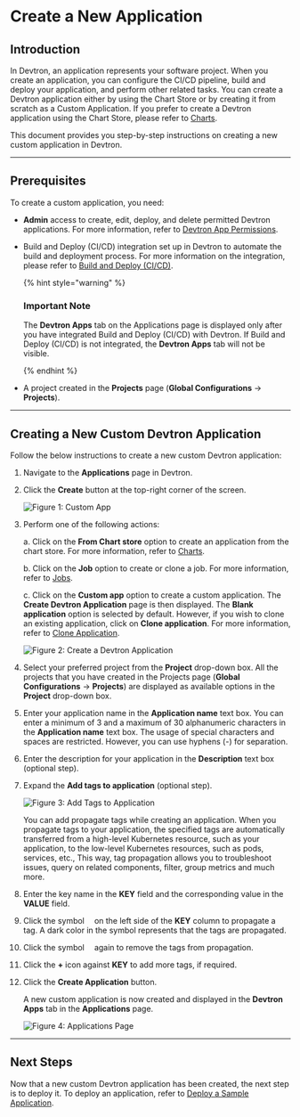 # Create a New Application

## Introduction

In Devtron, an application represents your software project. When you create an application, you can configure the CI/CD pipeline, build and deploy your application, and perform other related tasks. You can create a Devtron application either by using the Chart Store or by creating it from scratch as a Custom Application. If you prefer to create a Devtron application using the Chart Store, please refer to [Charts](../user-guide/deploy-chart/README.md). 

This document provides you step-by-step instructions on creating a new custom application in Devtron.

---

## Prerequisites 

To create a custom application, you need:

* **Admin** access to create, edit, deploy, and delete permitted Devtron applications. For more information, refer to [Devtron App Permissions](../user-guide/global-configurations/user-access.md).

* Build and Deploy (CI/CD) integration set up in Devtron to automate the build and deployment process. For more information on the integration, please refer to [Build and Deploy (CI/CD)](../user-guide/deploying-application/README.md). 

    {% hint style="warning" %}

    ### Important Note

    The **Devtron Apps** tab on the Applications page is displayed only after you have integrated Build and Deploy (CI/CD) with Devtron. If Build and Deploy (CI/CD) is not integrated, the **Devtron Apps** tab will not be visible.

    {% endhint %}

* A project created in the **Projects** page (**Global Configurations** → **Projects**). 

---

## Creating a New Custom Devtron Application

Follow the below instructions to create a new custom Devtron application: 

1. Navigate to the **Applications** page in Devtron.

2. Click the **Create** button at the top-right corner of the screen.

    ![Figure 1: Custom App](https://devtron-public-asset.s3.us-east-2.amazonaws.com/images/creating-application/create-custom-app/custom-application.jpg)

3. Perform one of the following actions: 

    a. Click on the **From Chart store** option to create an application from the chart store. For more information, refer to [Charts](../user-guide/deploy-chart/README.md).

    b. Click on the **Job** option to create or clone a job. For more information, refer to [Jobs](./jobs/README.md).

    c. Click on the **Custom app** option to create a custom application. The **Create Devtron Application** page is then displayed. The **Blank application** option is selected by default. However, if you wish to clone an existing application, click on **Clone application**. For more information, refer to [Clone Application](cloning-application.md).

    ![Figure 2: Create a Devtron Application](https://devtron-public-asset.s3.us-east-2.amazonaws.com/images/creating-application/create-custom-app/create-application.jpg)

4. Select your preferred project from the **Project** drop-down box. All the projects that you have created in the Projects page (**Global Configurations** → **Projects**) are displayed as available options in the **Project** drop-down box.

5. Enter your application name in the **Application name** text box. You can enter a minimum of 3 and a maximum of 30 alphanumeric characters in the **Application name** text box. The usage of special characters and spaces are restricted. However, you can use hyphens (-) for separation. 

6. Enter the description for your application in the **Description** text box (optional step). 

7. Expand the **Add tags to application** (optional step).

    ![Figure 3: Add Tags to Application](https://devtron-public-asset.s3.us-east-2.amazonaws.com/images/creating-application/create-custom-app/tags.jpg)

    You can add propagate tags while creating an application. When you propagate tags to your application, the specified tags are automatically transferred from a high-level Kubernetes resource, such as your application, to the low-level Kubernetes resources, such as pods, services, etc., This way, tag propagation allows you to troubleshoot issues, query on related components, filter, group metrics and much more. 

8. Enter the key name in the **KEY** field and the corresponding value in the **VALUE** field.

9. Click the symbol <img src  = "https://docs.devtron.ai/~gitbook/image?url=https%3A%2F%2Fdevtron-public-asset.s3.us-east-2.amazonaws.com%2Fimages%2Fcreating-application%2Fdonot-propagate.jpg&width=300&dpr=2&quality=100&sign=a92f66cf&sv=2" height = 10> on the left side of the **KEY** column to propagate a tag. A dark color in the symbol represents that the tags are propagated. 

10. Click the symbol <img src  = "https://docs.devtron.ai/~gitbook/image?url=https%3A%2F%2Fdevtron-public-asset.s3.us-east-2.amazonaws.com%2Fimages%2Fcreating-application%2Fdonot-propagate.jpg&width=300&dpr=2&quality=100&sign=a92f66cf&sv=2" height = 10> again to remove the tags from propagation. 

11. Click the **+** icon against **KEY** to add more tags, if required. 

12. Click the **Create Application** button. 
    
    A new custom application is now created and displayed in the **Devtron Apps** tab in the **Applications** page.

    ![Figure 4: Applications Page](https://devtron-public-asset.s3.us-east-2.amazonaws.com/images/creating-application/create-custom-app/applications-page.jpg)

---

## Next Steps

Now that a new custom Devtron application has been created, the next step is to deploy it. To deploy an application, refer to [Deploy a Sample Application](./Deploy-sample-app/nodejs_app.md).